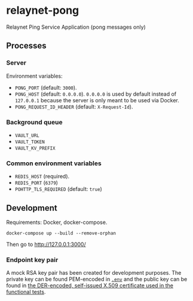 # relaynet-pong
Relaynet Ping Service Application (pong messages only)

## Processes

### Server

Environment variables:

- `PONG_PORT` (default: `3000`).
- `PONG_HOST` (default: `0.0.0.0`). `0.0.0.0` is used by default instead of `127.0.0.1` because the server is only meant to be used via Docker.
- `PONG_REQUEST_ID_HEADER` (default: `X-Request-Id`).

### Background queue

- `VAULT_URL`
- `VAULT_TOKEN`
- `VAULT_KV_PREFIX`

### Common environment variables

- `REDIS_HOST` (required).
- `REDIS_PORT` (`6379`)
- `POHTTP_TLS_REQUIRED` (default: `true`)

## Development

Requirements: Docker, docker-compose.

```
docker-compose up --build --remove-orphan
```

Then go to http://127.0.0.1:3000/

### Endpoint key pair

A mock RSA key pair has been created for development purposes. The private key can be found PEM-encoded in [`.env`](./.env) and the public key can be found in [the DER-encoded, self-issued X.509 certificate used in the functional tests](./src/functional_tests/endpoint-certificate.der).
